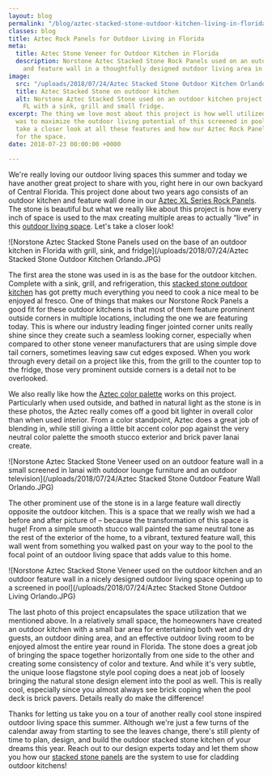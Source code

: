 ```yaml
---
layout: blog
permalink: "/blog/aztec-stacked-stone-outdoor-kitchen-living-in-florida/"
classes: blog
title: Aztec Rock Panels for Outdoor Living in Florida
meta:
  title: Aztec Stone Veneer for Outdoor Kitchen in Florida
  description: Norstone Aztec Stacked Stone Rock Panels used on an outdoor kitchen
    and feature wall in a thoughtfully designed outdoor living area in Orlando, FL.
image:
  src: "/uploads/2018/07/24/Aztec Stacked Stone Outdoor Kitchen Orlando.JPG"
  title: Aztec Stacked Stone on outdoor kitchen
  alt: Norstone Aztec Stacked Stone used on an outdoor kitchen project in Orlando,
    FL with a sink, grill and small fridge.
excerpt: The thing we love most about this project is how well utilized the space
  was to maximize the outdoor living potential of this screened in pool lanai.  Let's
  take a closer look at all these features and how our Aztec Rock Panels set the tone
  for the space.
date: 2018-07-23 00:00:00 +0000

---
```

We're really loving our outdoor living spaces this summer and today we have another great project to share with you, right here in our own backyard of Central Florida.  This project done about two years ago consists of an outdoor kitchen and feature wall done in our [Aztec XL Series Rock Panels](https://www.norstoneusa.com/products/thin-stone-veneer-panels/aztec/).  The stone is beautiful but what we really like about this project is how every inch of space is used to the max creating multiple areas to actually “live” in this [outdoor living space](https://www.norstoneusa.com/blog/stacked-stone-for-outdoor-living/).  Let's take a closer look!

![Norstone Aztec Stacked Stone Panels used on the base of an outdoor kitchen in Florida with grill, sink, and fridge](/uploads/2018/07/24/Aztec Stacked Stone Outdoor Kitchen Orlando.JPG)

The first area the stone was used in is as the base for the outdoor kitchen.  Complete with a sink, grill, and refrigeration, this [stacked stone outdoor kitchen](https://www.norstoneusa.com/blog/stacked-stone-outdoor-kitchen/) has got pretty much everything you need to cook a nice meal to be enjoyed al fresco.  One of things that makes our Norstone Rock Panels a good fit for these outdoor kitchens is that most of them feature prominent outside corners in multiple locations, including the one we are featuring today.  This is where our industry leading finger jointed corner units really shine since they create such a seamless looking corner, especially when compared to other stone veneer manufacturers that are using simple dove tail corners, sometimes leaving saw cut edges exposed.  When you work through every detail on a project like this, from the grill to the counter top to the fridge, those very prominent outside corners is a detail not to be overlooked.

We also really like how the [Aztec color palette](https://www.norstoneusa.com/gallery/xlx-rock-panels/aztec/) works on this project.  Particularly when used outside, and bathed in natural light as the stone is in these photos, the Aztec really comes off a good bit lighter in overall color than when used interior.  From a color standpoint, Aztec does a great job of blending in, while still giving a little bit accent color pop against the very neutral color palette the smooth stucco exterior and brick paver lanai create.

![Norstone Aztec Stacked Stone Veneer used on an outdoor feature wall in a small screened in lanai with outdoor lounge furniture and an outdoor television](/uploads/2018/07/24/Aztec Stacked Stone Outdoor Feature Wall Orlando.JPG)

The other prominent use of the stone is in a large feature wall directly opposite the outdoor kitchen. This is a space that we really wish we had a before and after picture of – because the transformation of this space is huge!  From a simple smooth stucco wall painted the same neutral tone as the rest of the exterior of the home, to a vibrant, textured feature wall, this wall went from something you walked past on your way to the pool to the focal point of an outdoor living space that adds value to this home.

![Norstone Aztec Stacked Stone Veneer used on the outdoor kitchen and an outdoor feature wall in a nicely designed outdoor living space opening up to a screened in pool](/uploads/2018/07/24/Aztec Stacked Stone Outdoor Living Orlando.JPG)

The last photo of this project encapsulates the space utilization that we mentioned above.  In a relatively small space, the homeowners have created an outdoor kitchen with a small bar area for entertaining both wet and dry guests, an outdoor dining area, and an effective outdoor living room to be enjoyed almost the entire year round in Florida.  The stone does a great job of bringing the space together horizontally from one side to the other and creating some consistency of color and texture.  And while it's very subtle, the unique loose flagstone style pool coping does a neat job of loosely bringing the natural stone design element into the pool as well.  This is really cool, especially since you almost always see brick coping when the pool deck is brick pavers.  Details really do make the difference!

Thanks for letting us take you on a tour of another really cool stone inspired outdoor living space this summer.  Although we're just a few turns of the calendar away from starting to see the leaves change, there's still plenty of time to plan, design, and build the outdoor stacked stone kitchen of your dreams this year.  Reach out to our design experts today and let them show you how our [stacked stone panels](https://www.norstoneusa.com/products/) are the system to use for cladding outdoor kitchens!

